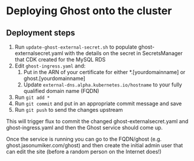 # Deploying Ghost onto the cluster

## Deployment steps

1. Run `update-ghost-external-secret.sh` to populate ghost-externalsecret.yaml with the details on the secret in SecretsManager that CDK created for the MySQL RDS
1. Edit `ghost-ingress.yaml` and:
    1. Put in the ARN of your certificate for either *.[yourdomainname] or ghost.[yourdomainname]
    1. Update `external-dns.alpha.kubernetes.io/hostname` to your fully qualified domain name (FQDN)
1. Run `git add *`
1. Run `git commit` and put in an appropriate commit message and save
1. Run `git push` to send the changes upstream

This will trigger flux to commit the changed ghost-externalsecret.yaml and ghost-ingress.yaml and then the Ghost service should come up.

Once the service is running you can go to the FQDN/ghost (e.g. ghost.jasonumiker.com/ghost) and then create the initial admin user that can edit the site (before a random person on the Internet does!)